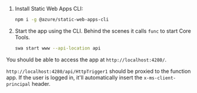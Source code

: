 1. Install Static Web Apps CLI:
    ```bash
    npm i -g @azure/static-web-apps-cli
    ```

1. Start the app using the CLI. Behind the scenes it calls `func` to start Core Tools.
    ```bash
    swa start www --api-location api
    ```

You should be able to access the app at `http://localhost:4280/`.

`http://localhost:4280/api/HttpTrigger1` should be proxied to the function app. If the user is logged in, it'll automatically insert the `x-ms-client-principal` header.